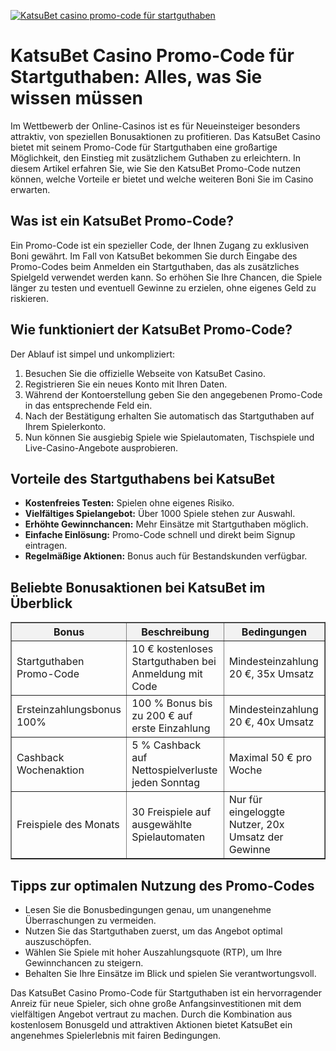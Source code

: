 [![KatsuBet casino promo-code für startguthaben](https://123-caf.pages.dev/gitsignup.png)](https://vrmoo.ru/Bt82HjjY)

<h1>KatsuBet Casino Promo-Code für Startguthaben: Alles, was Sie wissen müssen</h1>  <p>Im Wettbewerb der Online-Casinos ist es für Neueinsteiger besonders attraktiv, von speziellen Bonusaktionen zu profitieren. Das KatsuBet Casino bietet mit seinem Promo-Code für Startguthaben eine großartige Möglichkeit, den Einstieg mit zusätzlichem Guthaben zu erleichtern. In diesem Artikel erfahren Sie, wie Sie den KatsuBet Promo-Code nutzen können, welche Vorteile er bietet und welche weiteren Boni Sie im Casino erwarten.</p>  <h2>Was ist ein KatsuBet Promo-Code?</h2> <p>Ein Promo-Code ist ein spezieller Code, der Ihnen Zugang zu exklusiven Boni gewährt. Im Fall von KatsuBet bekommen Sie durch Eingabe des Promo-Codes beim Anmelden ein Startguthaben, das als zusätzliches Spielgeld verwendet werden kann. So erhöhen Sie Ihre Chancen, die Spiele länger zu testen und eventuell Gewinne zu erzielen, ohne eigenes Geld zu riskieren.</p>  <h2>Wie funktioniert der KatsuBet Promo-Code?</h2> <p>Der Ablauf ist simpel und unkompliziert:</p> <ol>   <li>Besuchen Sie die offizielle Webseite von KatsuBet Casino.</li>   <li>Registrieren Sie ein neues Konto mit Ihren Daten.</li>   <li>Während der Kontoerstellung geben Sie den angegebenen Promo-Code in das entsprechende Feld ein.</li>   <li>Nach der Bestätigung erhalten Sie automatisch das Startguthaben auf Ihrem Spielerkonto.</li>   <li>Nun können Sie ausgiebig Spiele wie Spielautomaten, Tischspiele und Live-Casino-Angebote ausprobieren.</li> </ol>  <h2>Vorteile des Startguthabens bei KatsuBet</h2> <ul>   <li><strong>Kostenfreies Testen:</strong> Spielen ohne eigenes Risiko.</li>   <li><strong>Vielfältiges Spielangebot:</strong> Über 1000 Spiele stehen zur Auswahl.</li>   <li><strong>Erhöhte Gewinnchancen:</strong> Mehr Einsätze mit Startguthaben möglich.</li>   <li><strong>Einfache Einlösung:</strong> Promo-Code schnell und direkt beim Signup eintragen.</li>   <li><strong>Regelmäßige Aktionen:</strong> Bonus auch für Bestandskunden verfügbar.</li> </ul>  <h2>Beliebte Bonusaktionen bei KatsuBet im Überblick</h2> <table border="1" cellpadding="6" cellspacing="0" style="border-collapse: collapse; width: 100%;">   <thead>     <tr style="background-color: #f2f2f2;">       <th>Bonus</th>       <th>Beschreibung</th>       <th>Bedingungen</th>     </tr>   </thead>   <tbody>     <tr>       <td>Startguthaben Promo-Code</td>       <td>10 € kostenloses Startguthaben bei Anmeldung mit Code</td>       <td>Mindesteinzahlung 20 €, 35x Umsatz</td>     </tr>     <tr>       <td>Ersteinzahlungsbonus 100%</td>       <td>100 % Bonus bis zu 200 € auf erste Einzahlung</td>       <td>Mindesteinzahlung 20 €, 40x Umsatz</td>     </tr>     <tr>       <td>Cashback Wochenaktion</td>       <td>5 % Cashback auf Nettospielverluste jeden Sonntag</td>       <td>Maximal 50 € pro Woche</td>     </tr>     <tr>       <td>Freispiele des Monats</td>       <td>30 Freispiele auf ausgewählte Spielautomaten</td>       <td>Nur für eingeloggte Nutzer, 20x Umsatz der Gewinne</td>     </tr>   </tbody> </table>  <h2>Tipps zur optimalen Nutzung des Promo-Codes</h2> <ul>   <li>Lesen Sie die Bonusbedingungen genau, um unangenehme Überraschungen zu vermeiden.</li>   <li>Nutzen Sie das Startguthaben zuerst, um das Angebot optimal auszuschöpfen.</li>   <li>Wählen Sie Spiele mit hoher Auszahlungsquote (RTP), um Ihre Gewinnchancen zu steigern.</li>   <li>Behalten Sie Ihre Einsätze im Blick und spielen Sie verantwortungsvoll.</li> </ul>  <p>Das KatsuBet Casino Promo-Code für Startguthaben ist ein hervorragender Anreiz für neue Spieler, sich ohne große Anfangsinvestitionen mit dem vielfältigen Angebot vertraut zu machen. Durch die Kombination aus kostenlosem Bonusgeld und attraktiven Aktionen bietet KatsuBet ein angenehmes Spielerlebnis mit fairen Bedingungen.</p>